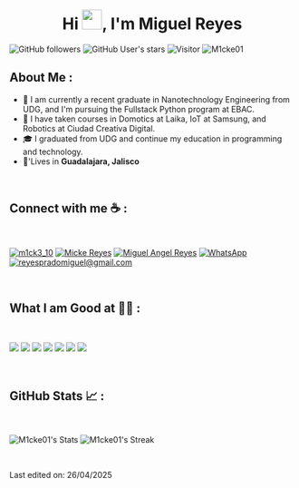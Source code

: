 <h1 align="center">Hi <img src="https://media.giphy.com/media/hvRJCLFzcasrR4ia7z/giphy.gif" width="35">, I'm Miguel Reyes</h1>

![GitHub followers](https://img.shields.io/github/followers/M1cke01?style=social) 
![GitHub User's stars](https://img.shields.io/github/stars/M1cke01?style=social) 
![Visitor](https://visitor-badge.laobi.icu/badge?page_id=M1cke01.repoName) 
<img src="https://komarev.com/ghpvc/?username=M1cke01" alt="M1cke01" />


## About Me :

- 🏢 I am currently a recent graduate in Nanotechnology Engineering from UDG, and I'm pursuing the Fullstack Python program at EBAC.
- 🏢 I have taken courses in Domotics at Laika, IoT at Samsung, and Robotics at Ciudad Creativa Digital.
- 🎓 I graduated from UDG and continue my education in programming and technology.
- 🏡'Lives in **Guadalajara, Jalisco**

<br>

## Connect with me ☕ :

<br>

[![m1ck3_10](https://img.icons8.com/fluency/48/000000/instagram-new.png "@m1ck3_10")](https://www.instagram.com/m1ck3_10/) [![Micke Reyes](https://img.icons8.com/fluency/48/000000/facebook.png "Micke Reyes")](https://www.facebook.com/miguelangel.reyes.773) [![Miguel Angel Reyes](https://img.icons8.com/fluency/48/000000/linkedin.png "Miguel Angel Reyes")](https://www.linkedin.com/in/miguel-reyes-python/) [![WhatsApp](https://img.icons8.com/fluency/48/000000/whatsapp.png "WhatsApp")](https://wa.me/3337238729)
 [![reyespradomiguel@gmail.com](https://img.icons8.com/fluency/48/000000/apple-mail.png "reyespradomiguel@gmail.com")](mailto:reyespradomiguel@gmail.com)



<br>

## What I am Good at 🧑‍💻 :

<br>

<img src="https://img.icons8.com/color/48/000000/html-5--v1.png"/>  <img src="https://img.icons8.com/color/48/000000/css3.png"/>  <img src="https://img.icons8.com/color/48/000000/sass.png"/>  <img src="https://img.icons8.com/color/48/000000/javascript--v1.png"/> 
<img src="https://img.icons8.com/office/48/000000/react.png"/> <img src="https://img.icons8.com/color/48/000000/java-coffee-cup-logo--v1.png"/> <img src="https://img.icons8.com/color/48/000000/npm.png"/>


<br>

## GitHub Stats 📈 :

<br>

![M1cke01's Stats](https://github-readme-stats.vercel.app/api?username=M1cke01&theme=great-gatsby&show_icons=true&hide_border=true&count_private=true)
![M1cke01's Streak](https://github-readme-streak-stats.herokuapp.com/?user=M1cke01&theme=great-gatsby&hide_border=true)

<br>

Last edited on: 26/04/2025
